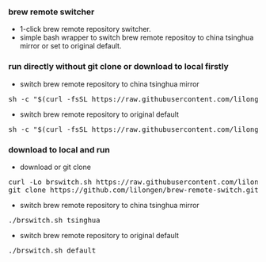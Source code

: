 ### brew remote switcher
- 1-click brew remote repository switcher.
- simple bash wrapper to switch brew remote repositoy to china tsinghua mirror or set to original default.

### run directly without git clone or download to local firstly
- switch brew remote repository to china tsinghua mirror
<pre>
sh -c "$(curl -fsSL https://raw.githubusercontent.com/lilongen/brew-remote-switch/master/brswitch.sh)" "" tsinghua
</pre>
- switch brew remote repository to original default
<pre>
sh -c "$(curl -fsSL https://raw.githubusercontent.com/lilongen/brew-remote-switch/master/brswitch.sh" "" default
</pre>

### download to local and run
- download or git clone
<pre>
curl -Lo brswitch.sh https://raw.githubusercontent.com/lilongen/brew-remote-switch/master/brswitch.sh
git clone https://github.com/lilongen/brew-remote-switch.git
</pre>
- switch brew remote repository to china tsinghua mirror
<pre>./brswitch.sh tsinghua</pre>
- switch brew remote repository to original default
<pre>./brswitch.sh default</pre>
